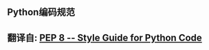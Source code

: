 ## Python编码规范

## 翻译自: [PEP 8 -- Style Guide for Python Code](https://www.python.org/dev/peps/pep-0008/)
